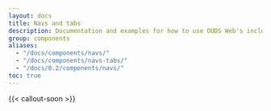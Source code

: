 ```yaml
---
layout: docs
title: Navs and tabs
description: Documentation and examples for how to use OUDS Web's included navigation components.
group: components
aliases:
  - "/docs/components/navs/"
  - "/docs/components/navs-tabs/"
  - "/docs/0.2/components/navs/"
toc: true
---
```


{{< callout-soon >}}
